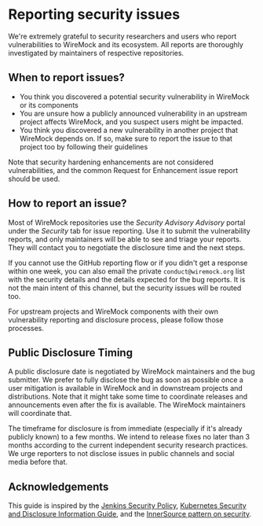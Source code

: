 # Reporting security issues

We're extremely grateful to security researchers and users
who report vulnerabilities to WireMock and its ecosystem.
All reports are thoroughly investigated by maintainers of respective repositories.

## When to report issues?

- You think you discovered a potential security vulnerability in WireMock or its components
- You are unsure how a publicly announced vulnerability in an upstream project affects WireMock,
  and you suspect users might be impacted.
- You think you discovered a new vulnerability in another project that WireMock depends on.
  If so, make sure to report the issue to that project too by following their guidelines

Note that security hardening enhancements are not considered vulnerabilities,
and the common Request for Enhancement issue report should be used.

## How to report an issue?

Most of WireMock repositories use the _Security Advisory Advisory_ portal
under the _Security_ tab for issue reporting.
Use it to submit the vulnerability reports,
and only maintainers will be able to see and triage your reports.
They will contact you to negotiate the disclosure time and the next steps.

If you cannot use the GitHub reporting flow or if you didn't get a response within one week,
you can also email the private `conduct@wiremock.org` list with the security details and the details expected for the bug reports.
It is not the main intent of this channel, but the security issues will be routed too.

For upstream projects and WireMock components with their own vulnerability reporting and disclosure process,
please follow those processes.

## Public Disclosure Timing

A public disclosure date is negotiated by WireMock maintainers and the bug submitter.
We prefer to fully disclose the bug as soon as possible once a user mitigation is available in WireMock and in downstream projects and distributions.
Note that it might take some time to coordinate releases and announcements 
even after the fix is available.
The WireMock maintainers will coordinate that.

The timeframe for disclosure is from immediate (especially if it's already publicly known) to a few months.
We intend to release fixes no later than 3 months according to the current independent security research practices.
We urge reporters to not disclose issues in public channels and social media before that.

## Acknowledgements

This guide is inspired by the
[Jenkins Security Policy](https://jenkins.io/security),
[Kubernetes Security and Disclosure Information Guide](https://kubernetes.io/docs/reference/issues-security/security/),
and the [InnerSource pattern on security](https://github.com/InnerSourceCommons/InnerSourcePatterns/blob/main/patterns/1-initial/balancing-openness-and-security.md).

